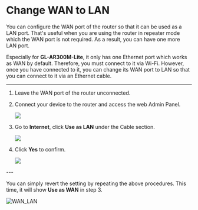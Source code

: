# Change WAN to LAN

You can configure the WAN port of the router so that it can be used as a LAN port. That's useful when you are using the router in repeater mode which the WAN port is not required. As a result, you can have one more LAN port.

Especially for **GL-AR300M-Lite**, it only has one Ethernet port which works as WAN by default. Therefore, you must connect to it via Wi-Fi. However, once you have connected to it, you can change its WAN port to LAN so that you can connect to it via an Ethernet cable.



---
<ol type="1">
<li>
	<p>Leave the WAN port of the router unconnected.</p>
</li>
<li>
	<p>Connect your device to the router and access the web Admin Panel.</p>
	<img src="https://static.gl-inet.com/docs/en/3/setup/mini_router/internet/internet.jpg"/>
</li>
<li>
	<p>Go to <b>Internet</b>, click <b>Use as LAN</b> under the Cable section.</p>
	<img src="https://static.gl-inet.com/docs/en/3/setup/mini_router/internet/cable.jpg"/>
</li>
<li>
	<p>Click <b>Yes</b> to confirm.</p>
	<img src="https://static.gl-inet.com/docs/en/2.x/troubleshooting/src/WAN_LAN/wan_lan.jpg"/>
</li>
</ol>
---

You can simply revert the setting by repeating the above procedures. This time, it will show **Use as WAN** in step 3.

![WAN_LAN](https://static.gl-inet.com/docs/en/2.x/troubleshooting/src/WAN_LAN/wan_lan1.jpg)
